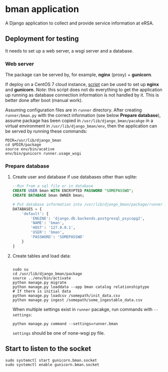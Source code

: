 # bman application
A Django application to collect and provide service information at eRSA.

## Deployment for testing

It needs to set up a web server, a wsgi server and a database.

### Web server
The package can be served by, for example, __nginx__ (proxy) + __gunicorn__.

If deploy on a CentOS 7 cloud instance, [script](centos7.sh) can be used to set up __nginx__ and __gunicorn__.
_Note_: this script does not do everything to get the application up running as database connection
information is not handled by it. This is better done after boot (manual work).

Assuming configuration files are in `runner` directory. After creating
`runner/bman.py` with the correct information (see below __Prepare
database__), assume package has been copied in
`/usr/lib/django_bman/pacakge` in a virtual environment in
`/usr/lib/django_bman/env`, then the application can be served by
running these commands:

```shell
PDIR=/usr/lib/django_bman
cd $PDIR/package
source env/bin/acative
env/bin/gunicorn runner.usage_wsgi
```

### Prepare database
1. Create user and database if use databases other than sqlite:
    ```sql
    --Run from a sql file or in database
    CREATE USER bman WITH ENCRYPTED PASSWORD "SOMEPASSWD";
    CREATE DATABASE bman OWNER bman;
    ```

    ```python
    # Put database information into /usr/lib/django_bman/package/runner/bman.py
    DATABASES = {
        'default': {
            'ENGINE': 'django.db.backends.postgresql_psycopg2',
            'NAME': 'bman',
            'HOST': '127.0.0.1',
            'USER': 'bman',
            'PASSWORD': 'SOMEPASSWD'
        }
    }
    ```

1. Create tables and load data:
    ```shell

    sudo su
    cd /usr/lib/django_bman/package
    source ../env/bin/activate
    python manage.py migrate
    python manage.py loaddata --app bman catalog relationshiptype
    # If there is initial data
    python manage.py loadcsv /somepath/init_data.csv
    python manage.py ingest /somepath/some_ingestable_data.csv
    ```
   When multiple settings exist in `runner` pacakge, run commands with `--settings`:

   `python manage.py command --settings=runner.bman`

   `settings` should be one of none-wsgi py file.

## Start to listen to the socket
```shell
sudo systemctl start gunicorn.bman.socket
sudo systemctl enable gunicorn.bman.socket
```
